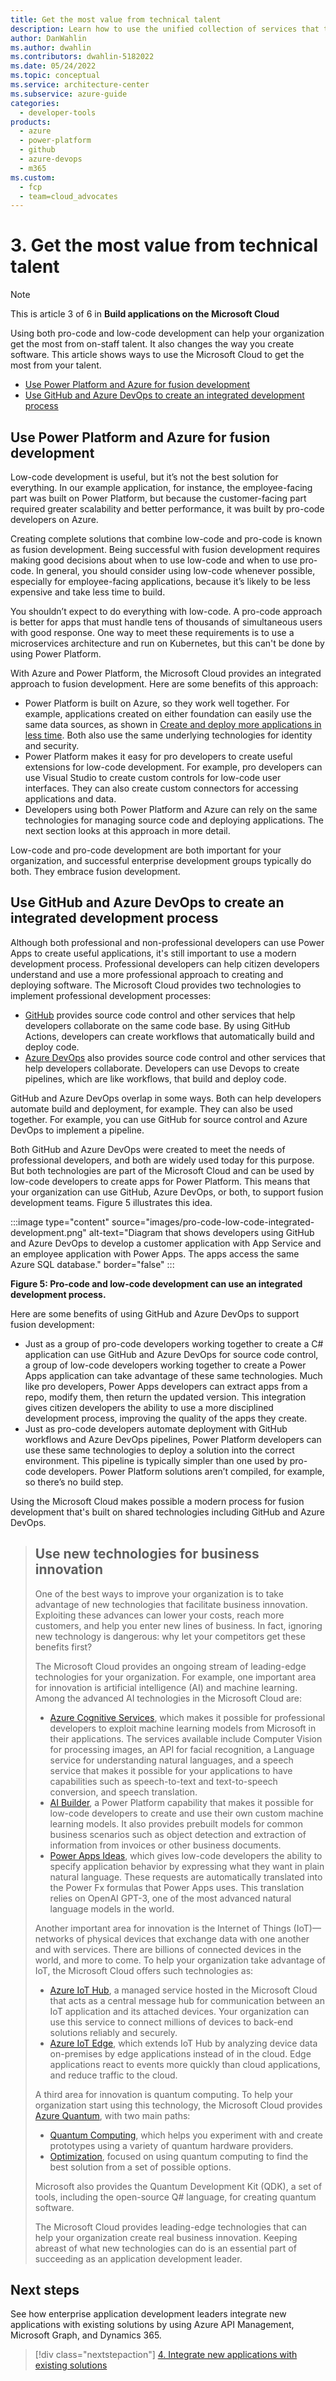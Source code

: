 ```yaml
---
title: Get the most value from technical talent
description: Learn how to use the unified collection of services that the Microsoft Cloud provides to get the most value from technical talent.
author: DanWahlin
ms.author: dwahlin
ms.contributors: dwahlin-5182022
ms.date: 05/24/2022
ms.topic: conceptual
ms.service: architecture-center
ms.subservice: azure-guide
categories:
  - developer-tools
products:
  - azure
  - power-platform
  - github
  - azure-devops
  - m365
ms.custom:
  - fcp
  - team=cloud_advocates
---
```


# 3. Get the most value from technical talent

> [!Note]
> This is article 3 of 6 in **Build applications on the Microsoft Cloud**

Using both pro-code and low-code development can help your organization get the most from on-staff talent. It also changes the way you create software. This article shows ways to use the Microsoft Cloud to get the most from your talent.

- [Use Power Platform and Azure for fusion development](#use-power-platform-and-azure-for-fusion-development)
- [Use GitHub and Azure DevOps to create an integrated development process](#use-github-and-azure-devops-to-create-an-integrated-development-process)

## Use Power Platform and Azure for fusion development

Low-code development is useful, but it’s not the best solution for everything. In our example application, for instance, the employee-facing part was built on Power Platform, but because the customer-facing part required greater scalability and better performance, it was built by pro-code developers on Azure.

Creating complete solutions that combine low-code and pro-code is known as fusion development. Being successful with fusion development requires making good decisions about when to use low-code and when to use pro-code. In general, you should consider using low-code whenever possible, especially for employee-facing applications, because it’s likely to be less expensive and take less time to build.

You shouldn’t expect to do everything with low-code. A pro-code approach is better for apps that must handle tens of thousands of simultaneous users with good response. One way to meet these requirements is to use a microservices architecture and run on Kubernetes, but this can't be done by using Power Platform.

With Azure and Power Platform, the Microsoft Cloud provides an integrated approach to fusion development. Here are some benefits of this approach:

- Power Platform is built on Azure, so they work well together. For example, applications created on either foundation can easily use the same data sources, as shown in [Create and deploy more applications in less time](create-deploy-more-applications-less-time.md). Both also use the same underlying technologies for identity and security.
- Power Platform makes it easy for pro developers to create useful extensions for low-code development. For example, pro developers can use Visual Studio to create custom controls for low-code user interfaces. They can also create custom connectors for accessing applications and data.
- Developers using both Power Platform and Azure can rely on the same technologies for managing source code and deploying applications. The next section looks at this approach in more detail.

Low-code and pro-code development are both important for your organization, and successful enterprise development groups typically do both. They embrace fusion development.

## Use GitHub and Azure DevOps to create an integrated development process

Although both professional and non-professional developers can use Power Apps to create useful applications, it's still important to use a modern development process. Professional developers can help citizen developers understand and use a more professional approach to creating and deploying software. The Microsoft Cloud provides two technologies to implement professional development processes:

- [GitHub](https://docs.github.com/en) provides source code control and other services that help developers collaborate on the same code base. By using GitHub Actions, developers can create workflows that automatically build and deploy code.
- [Azure DevOps](/azure/devops) also provides source code control and other services that help developers collaborate. Developers can use Devops to create pipelines, which are like workflows, that build and deploy code.

GitHub and Azure DevOps overlap in some ways. Both can help developers automate build and deployment, for example. They can also be used together. For example, you can use GitHub for source control and Azure DevOps to implement a pipeline.

Both GitHub and Azure DevOps were created to meet the needs of professional developers, and both are widely used today for this purpose. But both technologies are part of the Microsoft Cloud and can be used by low-code developers to create apps for Power Platform. This means that your organization can use GitHub, Azure DevOps, or both, to support fusion development teams. Figure 5 illustrates this idea.

:::image type="content" source="images/pro-code-low-code-integrated-development.png" alt-text="Diagram that shows developers using GitHub and Azure DevOps to develop a customer application with App Service and an employee application with Power Apps. The apps access the same Azure SQL database." border="false" :::

**Figure 5: Pro-code and low-code development can use an integrated development process.**

Here are some benefits of using GitHub and Azure DevOps to support fusion development:

- Just as a group of pro-code developers working together to create a C# application can use GitHub and Azure DevOps for source code control, a group of low-code developers working together to create a Power Apps application can take advantage of these same technologies. Much like pro developers, Power Apps developers can extract apps from a repo, modify them, then return the updated version. This integration gives citizen developers the ability to use a more disciplined development process, improving the quality of the apps they create.
- Just as pro-code developers automate deployment with GitHub workflows and Azure DevOps pipelines, Power Platform developers can use these same technologies to deploy a solution into the correct environment. This pipeline is typically simpler than one used by pro-code developers. Power Platform solutions aren’t compiled, for example, so there’s no build step.

Using the Microsoft Cloud makes possible a modern process for fusion development that's built on shared technologies including GitHub and Azure DevOps.

> ## Use new technologies for business innovation
>
> One of the best ways to improve your organization is to take advantage of new technologies that facilitate business innovation. Exploiting these advances can lower your costs, reach more customers, and help you enter new lines of business. In fact, ignoring new technology is dangerous: why let your competitors get these benefits first?
>
> The Microsoft Cloud provides an ongoing stream of leading-edge technologies for your organization. For example, one important area for innovation is artificial intelligence (AI) and machine learning. Among the advanced AI technologies in the Microsoft Cloud are:
>
> - [Azure Cognitive Services](/azure/cognitive-services), which makes it possible for professional developers to exploit machine learning models from Microsoft in their applications. The services available include Computer Vision for processing images, an API for facial recognition, a Language service for understanding natural languages, and a speech service that makes it possible for your applications to have capabilities such as speech-to-text and text-to-speech conversion, and speech translation.
> - [AI Builder](/ai-builder), a Power Platform capability that makes it possible for low-code developers to create and use their own custom machine learning models. It also provides prebuilt models for common business scenarios such as object detection and extraction of information from invoices or other business documents.
> - [Power Apps Ideas](/power-apps/maker/canvas-apps/power-apps-ideas), which gives low-code developers the ability to specify application behavior by expressing what they want in plain natural language. These requests are automatically translated into the Power Fx formulas that Power Apps uses. This translation relies on OpenAI GPT-3, one of the most advanced natural language models in the world.
>
> Another important area for innovation is the Internet of Things (IoT)—networks of physical devices that exchange data with one another and with services. There are billions of connected devices in the world, and more to come. To help your organization take advantage of IoT, the Microsoft Cloud offers such technologies as:
>
> - [Azure IoT Hub](/azure/iot-hub), a managed service hosted in the Microsoft Cloud that acts as a central message hub for communication between an IoT application and its attached devices. Your organization can use this service to connect millions of devices to back-end solutions reliably and securely.
> - [Azure IoT Edge](/azure/iot-edge), which extends IoT Hub by analyzing device data on-premises by edge applications instead of in the cloud. Edge applications react to events more quickly than cloud applications, and reduce traffic to the cloud.
>
> A third area for innovation is quantum computing. To help your organization start using this technology, the Microsoft Cloud provides [Azure Quantum](/azure/quantum), with two main paths:
>
> - [Quantum Computing](/azure/quantum/overview-understanding-quantum-computing), which helps you experiment with and create prototypes using a variety of quantum hardware providers.
> - [Optimization](/azure/quantum/optimization-overview-introduction), focused on using quantum computing to find the best solution from a set of possible options.
>
> Microsoft also provides the Quantum Development Kit (QDK), a set of tools, including the open-source Q# language, for creating quantum software.
>
> The Microsoft Cloud provides leading-edge technologies that can help your organization create real business innovation. Keeping abreast of what new technologies can do is an essential part of succeeding as an application development leader.

## Next steps

See how enterprise application development leaders integrate new applications with existing solutions by using Azure API Management, Microsoft Graph, and Dynamics 365.

> [!div class="nextstepaction"]
> [4. Integrate new applications with existing solutions](integrate-new-applications-exisitng-solutions.md)
